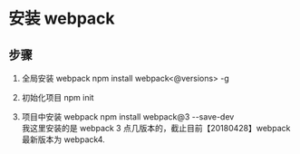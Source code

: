 # 安装 webpack

## 步骤

1. 全局安装 webpack
   npm install webpack<@versions> -g

2. 初始化项目
   npm init

3. 项目中安装 webpack
   npm install webpack@3 --save-dev  
   我这里安装的是 webpack 3 点几版本的，截止目前【20180428】webpack 最新版本为 webpack4.
